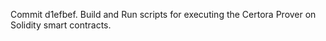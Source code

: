 Commit d1efbef.                    Build and Run scripts for executing the Certora Prover on Solidity smart contracts.